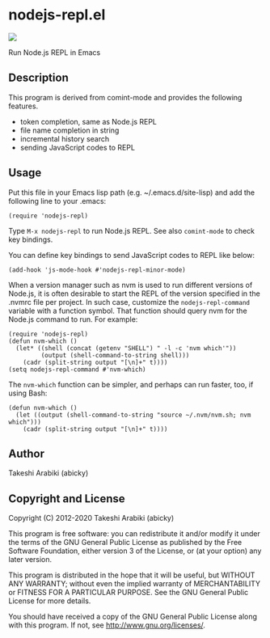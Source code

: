 nodejs-repl.el
===================================

![](https://github.com/abicky/nodejs-repl.el/workflows/CI/badge.svg)

Run Node.js REPL in Emacs

Description
-----------

This program is derived from comint-mode and provides the following features.

* token completion, same as Node.js REPL
* file name completion in string
* incremental history search
* sending JavaScript codes to REPL

Usage
-----

Put this file in your Emacs lisp path (e.g. ~/.emacs.d/site-lisp)
and add the following line to your .emacs:

```elisp
(require 'nodejs-repl)
```

Type `M-x nodejs-repl` to run Node.js REPL.
See also `comint-mode` to check key bindings.

You can define key bindings to send JavaScript codes to REPL like below:

```elisp
(add-hook 'js-mode-hook #'nodejs-repl-minor-mode)
```

When a version manager such as nvm is used to run different versions
of Node.js, it is often desirable to start the REPL of the version
specified in the .nvmrc file per project.  In such case, customize the
`nodejs-repl-command` variable with a function symbol.  That function
should query nvm for the Node.js command to run.  For example:

```elisp
(require 'nodejs-repl)
(defun nvm-which ()
  (let* ((shell (concat (getenv "SHELL") " -l -c 'nvm which'"))
         (output (shell-command-to-string shell)))
    (cadr (split-string output "[\n]+" t))))
(setq nodejs-repl-command #'nvm-which)
```

The `nvm-which` function can be simpler, and perhaps can run faster,
too, if using Bash:

```elisp
(defun nvm-which ()
  (let ((output (shell-command-to-string "source ~/.nvm/nvm.sh; nvm which")))
    (cadr (split-string output "[\n]+" t))))
```

Author
------

Takeshi Arabiki (abicky)


Copyright and License
---------------------

Copyright (C) 2012-2020  Takeshi Arabiki (abicky)

This program is free software: you can redistribute it and/or modify
it under the terms of the GNU General Public License as published by
the Free Software Foundation, either version 3 of the License, or
(at your option) any later version.

This program is distributed in the hope that it will be useful,
but WITHOUT ANY WARRANTY; without even the implied warranty of
MERCHANTABILITY or FITNESS FOR A PARTICULAR PURPOSE.  See the
GNU General Public License for more details.

You should have received a copy of the GNU General Public License
along with this program.  If not, see <http://www.gnu.org/licenses/>.
